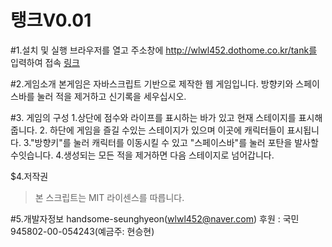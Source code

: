 탱크V0.01
============

#1.설치 및 실행
브라우저를 열고 주소창에 http://wlwl452.dothome.co.kr/tank를 입력하여 접속
[링크](http://wlwl452.dothome.co.kr/tank)

#2.게임소개
본게임은 자바스크립트 기반으로 제작한 웹 게임입니다.
방향키와 스페이스바를 눌러 적을 제거하고 신기록을 세우십시오.

#3. 게임의 구성
1.상단에 점수와 라이프를 표시하는 바가 있고 현재 스테이지를 표시해 줍니다.
2. 하단에 게임을 즐길 수있는 스테이지가 있으며 이곳에 캐릭터들이 표시됩니다.
3."방향키"를 눌러 캐릭터를 이동시킬 수 있고 "스페이스바"를 눌러 포탄을 발사할수잇습니다.
4.생성되는 모든 적을 제거하면 다음 스테이지로 넘어갑니다.

$4.저작권
>본 스크립트는 MIT 라이센스를 따릅니다.


#5.개발자정보
handsome-seunghyeon([wlwl452@naver.com](mailto:wlwl452@naver.com))
후원 : 국민 945802-00-054243(예금주: 현승현)

